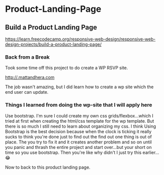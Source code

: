 # Product-Landing-Page

## Build a Product Landing Page

<https://learn.freecodecamp.org/responsive-web-design/responsive-web-design-projects/build-a-product-landing-page/>

### Back from a Break

Took some time off this project to do create a WP RSVP site.

<http://.mattandhera.com>

The job wasn't amazing, but I did learn how to create a wp site which the end user can update.

### Things I learned from doing the wp-site that I will apply here

Use bootstrap. I'm sure I could create my own css grids/flexbox...which I tried at first when creating the html/css template for the wp template. But there is so much I still need to learn about organizing my css. I think Using Bootstrap is the best decision because when the clock is ticking it really sucks to think you're done just to find out the find out one thing is out of place. The you try to fix it and it creates another problem and so on until you panic and thrash the entire project and start over...but your short on time so you use bootstrap. Then you're like why didn't I just try this earlier...😂

Now to back to this product landing page.
